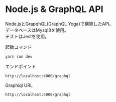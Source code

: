 # Node.js & GraphQL API

Node.jsとGrapqhQL(GraphQL Yoga)で構築したAPI。  
データベースはMysql8を使用。  
テストはJestを使用。  

起動コマンド

```
yarn run dev
```

エンドポイント

```
http://localhost:4000/graphql
```

Graphiql URL

```
http://localhost:4000/graphql
```
